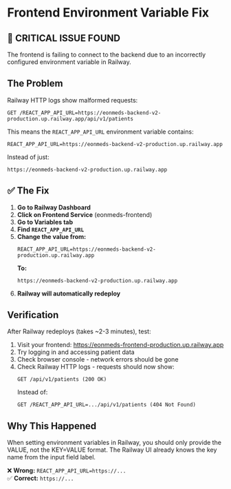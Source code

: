 # Frontend Environment Variable Fix

## 🚨 CRITICAL ISSUE FOUND

The frontend is failing to connect to the backend due to an incorrectly configured environment variable in Railway.

## The Problem

Railway HTTP logs show malformed requests:
```
GET /REACT_APP_API_URL=https://eonmeds-backend-v2-production.up.railway.app/api/v1/patients
```

This means the `REACT_APP_API_URL` environment variable contains:
```
REACT_APP_API_URL=https://eonmeds-backend-v2-production.up.railway.app
```

Instead of just:
```
https://eonmeds-backend-v2-production.up.railway.app
```

## ✅ The Fix

1. **Go to Railway Dashboard**
2. **Click on Frontend Service** (eonmeds-frontend)
3. **Go to Variables tab**
4. **Find `REACT_APP_API_URL`**
5. **Change the value from:**
   ```
   REACT_APP_API_URL=https://eonmeds-backend-v2-production.up.railway.app
   ```
   **To:**
   ```
   https://eonmeds-backend-v2-production.up.railway.app
   ```
6. **Railway will automatically redeploy**

## Verification

After Railway redeploys (takes ~2-3 minutes), test:

1. Visit your frontend: https://eonmeds-frontend-production.up.railway.app
2. Try logging in and accessing patient data
3. Check browser console - network errors should be gone
4. Check Railway HTTP logs - requests should now show:
   ```
   GET /api/v1/patients (200 OK)
   ```
   Instead of:
   ```
   GET /REACT_APP_API_URL=.../api/v1/patients (404 Not Found)
   ```

## Why This Happened

When setting environment variables in Railway, you should only provide the VALUE, not the KEY=VALUE format. The Railway UI already knows the key name from the input field label.

❌ **Wrong:** `REACT_APP_API_URL=https://...`  
✅ **Correct:** `https://...`